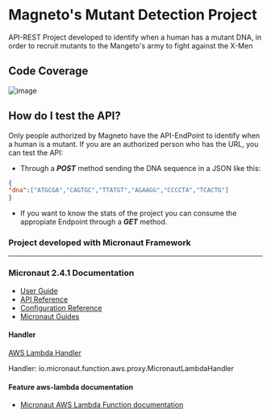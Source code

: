 # Magneto's Mutant Detection Project

API-REST Project developed to identify when a human has a mutant DNA, in order to recruit mutants to the Mangeto's army to fight against the X-Men



## Code Coverage
![image](https://user-images.githubusercontent.com/18384730/113320491-2ec22a00-92d8-11eb-9991-57435c2323a6.png)

## How do I test the API?
Only people authorized by Magneto have the API-EndPoint to identify when a human is a mutant. If you are an authorized person who has the URL, you can test the API:
- Through a ***POST***  method sending the DNA sequence in a JSON like this:
 ```JSON
 {
"dna":["ATGCGA","CAGTGC","TTATGT","AGAAGG","CCCCTA","TCACTG"]
}
 ```
- If you want to know the stats of the project you can consume the appropiate Endpoint through a ***GET*** method.

### Project developed with Micronaut Framework
---
### Micronaut 2.4.1 Documentation
- [User Guide](https://docs.micronaut.io/2.4.1/guide/index.html)
- [API Reference](https://docs.micronaut.io/2.4.1/api/index.html)
- [Configuration Reference](https://docs.micronaut.io/2.4.1/guide/configurationreference.html)
- [Micronaut Guides](https://guides.micronaut.io/index.html)

#### Handler
[AWS Lambda Handler](https://docs.aws.amazon.com/lambda/latest/dg/java-handler.html)

Handler: io.micronaut.function.aws.proxy.MicronautLambdaHandler

#### Feature aws-lambda documentation
- [Micronaut AWS Lambda Function documentation](https://micronaut-projects.github.io/micronaut-aws/latest/guide/index.html#lambda)


